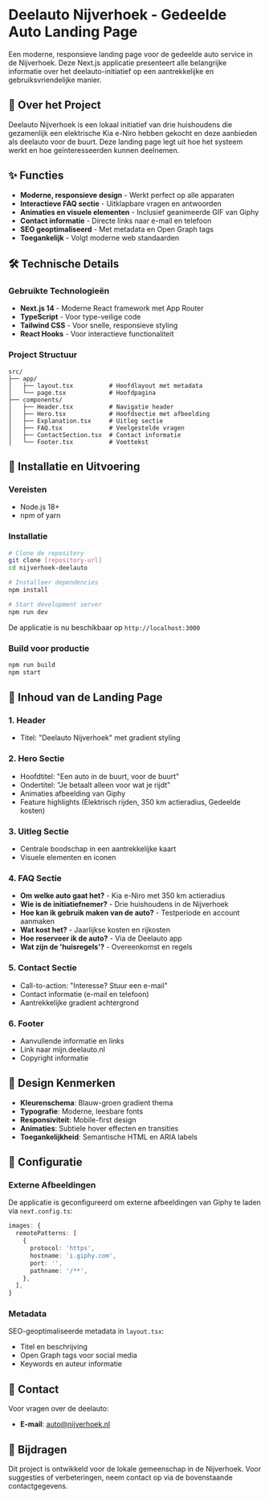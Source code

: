 # Deelauto Nijverhoek - Gedeelde Auto Landing Page

Een moderne, responsieve landing page voor de gedeelde auto service in de Nijverhoek. Deze Next.js applicatie presenteert alle belangrijke informatie over het deelauto-initiatief op een aantrekkelijke en gebruiksvriendelijke manier.

## 🚗 Over het Project

Deelauto Nijverhoek is een lokaal initiatief van drie huishoudens die gezamenlijk een elektrische Kia e-Niro hebben gekocht en deze aanbieden als deelauto voor de buurt. Deze landing page legt uit hoe het systeem werkt en hoe geïnteresseerden kunnen deelnemen.

## ✨ Functies

- **Moderne, responsieve design** - Werkt perfect op alle apparaten
- **Interactieve FAQ sectie** - Uitklapbare vragen en antwoorden
- **Animaties en visuele elementen** - Inclusief geanimeerde GIF van Giphy
- **Contact informatie** - Directe links naar e-mail en telefoon
- **SEO geoptimaliseerd** - Met metadata en Open Graph tags
- **Toegankelijk** - Volgt moderne web standaarden

## 🛠️ Technische Details

### Gebruikte Technologieën
- **Next.js 14** - Moderne React framework met App Router
- **TypeScript** - Voor type-veilige code
- **Tailwind CSS** - Voor snelle, responsieve styling
- **React Hooks** - Voor interactieve functionaliteit

### Project Structuur
```
src/
├── app/
│   ├── layout.tsx          # Hoofdlayout met metadata
│   └── page.tsx            # Hoofdpagina
├── components/
│   ├── Header.tsx          # Navigatie header
│   ├── Hero.tsx            # Hoofdsectie met afbeelding
│   ├── Explanation.tsx     # Uitleg sectie
│   ├── FAQ.tsx             # Veelgestelde vragen
│   ├── ContactSection.tsx  # Contact informatie
│   └── Footer.tsx          # Voettekst
```

## 🚀 Installatie en Uitvoering

### Vereisten
- Node.js 18+ 
- npm of yarn

### Installatie
```bash
# Clone de repository
git clone [repository-url]
cd nijverhoek-deelauto

# Installeer dependencies
npm install

# Start development server
npm run dev
```

De applicatie is nu beschikbaar op `http://localhost:3000`

### Build voor productie
```bash
npm run build
npm start
```

## 📱 Inhoud van de Landing Page

### 1. Header
- Titel: "Deelauto Nijverhoek" met gradient styling

### 2. Hero Sectie
- Hoofdtitel: "Een auto in de buurt, voor de buurt"
- Ondertitel: "Je betaalt alleen voor wat je rijdt"
- Animaties afbeelding van Giphy
- Feature highlights (Elektrisch rijden, 350 km actieradius, Gedeelde kosten)

### 3. Uitleg Sectie
- Centrale boodschap in een aantrekkelijke kaart
- Visuele elementen en iconen

### 4. FAQ Sectie
- **Om welke auto gaat het?** - Kia e-Niro met 350 km actieradius
- **Wie is de initiatiefnemer?** - Drie huishoudens in de Nijverhoek
- **Hoe kan ik gebruik maken van de auto?** - Testperiode en account aanmaken
- **Wat kost het?** - Jaarlijkse kosten en rijkosten
- **Hoe reserveer ik de auto?** - Via de Deelauto app
- **Wat zijn de 'huisregels'?** - Overeenkomst en regels

### 5. Contact Sectie
- Call-to-action: "Interesse? Stuur een e-mail"
- Contact informatie (e-mail en telefoon)
- Aantrekkelijke gradient achtergrond

### 6. Footer
- Aanvullende informatie en links
- Link naar mijn.deelauto.nl
- Copyright informatie

## 🎨 Design Kenmerken

- **Kleurenschema**: Blauw-groen gradient thema
- **Typografie**: Moderne, leesbare fonts
- **Responsiviteit**: Mobile-first design
- **Animaties**: Subtiele hover effecten en transities
- **Toegankelijkheid**: Semantische HTML en ARIA labels

## 🔧 Configuratie

### Externe Afbeeldingen
De applicatie is geconfigureerd om externe afbeeldingen van Giphy te laden via `next.config.ts`:

```typescript
images: {
  remotePatterns: [
    {
      protocol: 'https',
      hostname: 'i.giphy.com',
      port: '',
      pathname: '/**',
    },
  ],
}
```

### Metadata
SEO-geoptimaliseerde metadata in `layout.tsx`:
- Titel en beschrijving
- Open Graph tags voor social media
- Keywords en auteur informatie

## 📧 Contact

Voor vragen over de deelauto:
- **E-mail**: auto@nijverhoek.nl

## 🤝 Bijdragen

Dit project is ontwikkeld voor de lokale gemeenschap in de Nijverhoek. Voor suggesties of verbeteringen, neem contact op via de bovenstaande contactgegevens.
